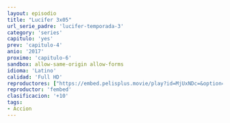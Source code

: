 ```yaml
---
layout: episodio
title: "Lucifer 3x05"
url_serie_padre: 'lucifer-temporada-3'
category: 'series'
capitulo: 'yes'
prev: 'capitulo-4'
anio: '2017'
proximo: 'capitulo-6'
sandbox: allow-same-origin allow-forms
idioma: 'Latino'
calidad: 'Full HD'
reproductores: ["https://embed.pelisplus.movie/play?id=MjUxNDc=&option=latin"]
reproductor: 'fembed'
clasificacion: '+10'
tags:
- Accion
---
```












